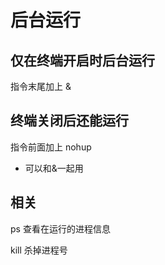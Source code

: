 # 后台运行

## 仅在终端开启时后台运行

指令末尾加上 &

## 终端关闭后还能运行

指令前面加上 nohup 

* 可以和&一起用

## 相关

ps 查看在运行的进程信息

kill 杀掉进程号